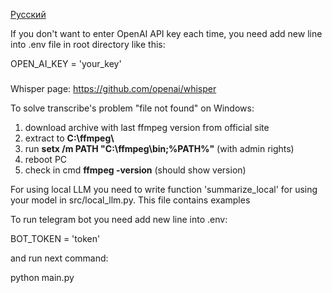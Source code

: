 [Русский](README_ru.MD)

If you don't want to enter OpenAI API key each time, you need add new line into .env
file in root directory like this:

OPEN_AI_KEY = 'your_key'

###
Whisper page: https://github.com/openai/whisper

To solve transcribe's problem "file not found" on Windows:
1. download archive with last ffmpeg version from official site
2. extract to **C:\ffmpeg\\**
3. run **setx /m PATH "C:\ffmpeg\bin;%PATH%"** (with admin rights)
4. reboot PC
5. check in cmd **ffmpeg -version** (should show version)

For using local LLM you need to write function 'summarize_local' for using your 
model in src/local_llm.py. This file contains examples

To run telegram bot you need add new line into .env:

BOT_TOKEN = 'token'

and run next command:

python main.py
